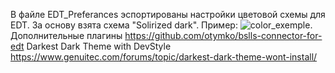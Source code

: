 В файле EDT_Preferances эспортированы настройки цветовой схемы для EDT. За основу взята схема "Solirized dark".
Пример:
![color_exemple](https://user-images.githubusercontent.com/80624357/127852920-c84378db-5d46-4276-abe4-019711ff4407.jpg). 
Дополнительные плагины
https://github.com/otymko/bslls-connector-for-edt
Darkest Dark Theme with DevStyle
  https://www.genuitec.com/forums/topic/darkest-dark-theme-wont-install/
